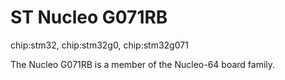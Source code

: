 # ST Nucleo G071RB

<div class="tags">

chip:stm32, chip:stm32g0, chip:stm32g071

</div>

The Nucleo G071RB is a member of the Nucleo-64 board family.
